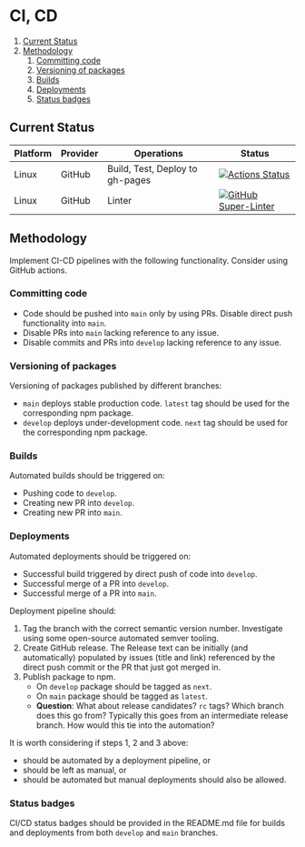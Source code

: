 # CI, CD

1. [Current Status](#current-status)
2. [Methodology](#methodology)
   1. [Committing code](#committing-code)
   2. [Versioning of packages](#versioning-of-packages)
   3. [Builds](#builds)
   4. [Deployments](#deployments)
   5. [Status badges](#status-badges)

## Current Status

| Platform | Provider | Operations                      | Status                                                                                                                                                                         |
| -------- | -------- | ------------------------------- | ------------------------------------------------------------------------------------------------------------------------------------------------------------------------------ |
| Linux    | GitHub   | Build, Test, Deploy to gh-pages | [![Actions Status](https://github.com/manastalukdar/markdown-it-textual-uml/workflows/build-test/badge.svg)](https://github.com/manastalukdar/markdown-it-textual-uml/actions) |
| Linux    | GitHub   | Linter                          | [![GitHub Super-Linter](https://github.com/manastalukdar/markdown-it-textual-uml/workflows/Lint%20Code%20Base/badge.svg)](https://github.com/marketplace/actions/super-linter) |

## Methodology

Implement CI-CD pipelines with the following functionality. Consider using GitHub actions.

### Committing code

- Code should be pushed into `main` only by using PRs. Disable direct push functionality into `main`.
- Disable PRs into `main` lacking reference to any issue.
- Disable commits and PRs into `develop` lacking reference to any issue.

### Versioning of packages

Versioning of packages published by different branches:

- `main` deploys stable production code. `latest` tag should be used for the corresponding npm package.
- `develop` deploys under-development code. `next` tag should be used for the corresponding npm package.

### Builds

Automated builds should be triggered on:

- Pushing code to `develop`.
- Creating new PR into `develop`.
- Creating new PR into `main`.

### Deployments

Automated deployments should be triggered on:

- Successful build triggered by direct push of code into `develop`.
- Successful merge of a PR into `develop`.
- Successful merge of a PR into `main`.

Deployment pipeline should:

1. Tag the branch with the correct semantic version number. Investigate using some open-source automated semver tooling.
2. Create GitHub release. The Release text can be initially (and automatically) populated by issues (title and link) referenced by the direct push commit or the PR that just got merged in.
3. Publish package to npm.
    - On `develop` package should be tagged as `next`.
    - On `main` package should be tagged as `latest`.
    - **Question**: What about release candidates? `rc` tags? Which branch does this go from? Typically this goes from an intermediate release branch. How would this tie into the automation?

It is worth considering if steps 1, 2 and 3 above:

- should be automated by a deployment pipeline, or
- should be left as manual, or
- should be automated but manual deployments should also be allowed.

### Status badges

CI/CD status badges should be provided in the README.md file for builds and deployments from both `develop` and `main` branches.
